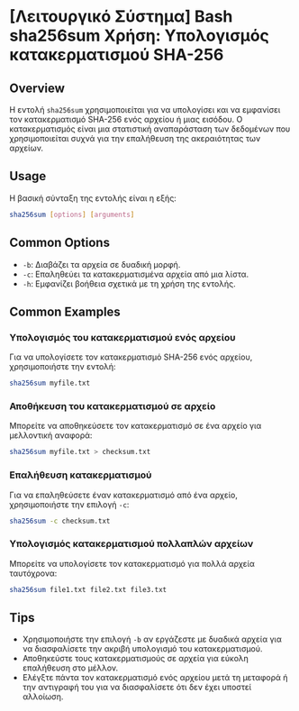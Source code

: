 # [Λειτουργικό Σύστημα] Bash sha256sum Χρήση: Υπολογισμός κατακερματισμού SHA-256

## Overview
Η εντολή `sha256sum` χρησιμοποιείται για να υπολογίσει και να εμφανίσει τον κατακερματισμό SHA-256 ενός αρχείου ή μιας εισόδου. Ο κατακερματισμός είναι μια στατιστική αναπαράσταση των δεδομένων που χρησιμοποιείται συχνά για την επαλήθευση της ακεραιότητας των αρχείων.

## Usage
Η βασική σύνταξη της εντολής είναι η εξής:

```bash
sha256sum [options] [arguments]
```

## Common Options
- `-b`: Διαβάζει τα αρχεία σε δυαδική μορφή.
- `-c`: Επαληθεύει τα κατακερματισμένα αρχεία από μια λίστα.
- `-h`: Εμφανίζει βοήθεια σχετικά με τη χρήση της εντολής.

## Common Examples
### Υπολογισμός του κατακερματισμού ενός αρχείου
Για να υπολογίσετε τον κατακερματισμό SHA-256 ενός αρχείου, χρησιμοποιήστε την εντολή:

```bash
sha256sum myfile.txt
```

### Αποθήκευση του κατακερματισμού σε αρχείο
Μπορείτε να αποθηκεύσετε τον κατακερματισμό σε ένα αρχείο για μελλοντική αναφορά:

```bash
sha256sum myfile.txt > checksum.txt
```

### Επαλήθευση κατακερματισμού
Για να επαληθεύσετε έναν κατακερματισμό από ένα αρχείο, χρησιμοποιήστε την επιλογή `-c`:

```bash
sha256sum -c checksum.txt
```

### Υπολογισμός κατακερματισμού πολλαπλών αρχείων
Μπορείτε να υπολογίσετε τον κατακερματισμό για πολλά αρχεία ταυτόχρονα:

```bash
sha256sum file1.txt file2.txt file3.txt
```

## Tips
- Χρησιμοποιήστε την επιλογή `-b` αν εργάζεστε με δυαδικά αρχεία για να διασφαλίσετε την ακριβή υπολογισμό του κατακερματισμού.
- Αποθηκεύστε τους κατακερματισμούς σε αρχεία για εύκολη επαλήθευση στο μέλλον.
- Ελέγξτε πάντα τον κατακερματισμό ενός αρχείου μετά τη μεταφορά ή την αντιγραφή του για να διασφαλίσετε ότι δεν έχει υποστεί αλλοίωση.